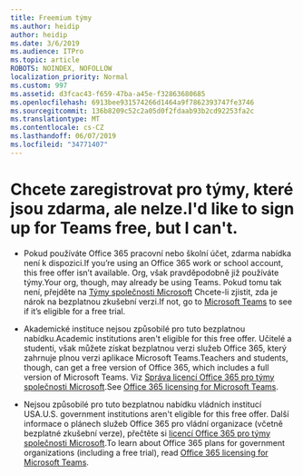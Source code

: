 ```yaml
---
title: Freemium týmy
ms.author: heidip
author: heidip
ms.date: 3/6/2019
ms.audience: ITPro
ms.topic: article
ROBOTS: NOINDEX, NOFOLLOW
localization_priority: Normal
ms.custom: 997
ms.assetid: d3fcac43-f659-47ba-a45e-f32863680685
ms.openlocfilehash: 6913bee931574266d1464a9f7862393747fe3746
ms.sourcegitcommit: 136b8209c52c2a05d0f2fdaab93b2cd92253fa2c
ms.translationtype: MT
ms.contentlocale: cs-CZ
ms.lasthandoff: 06/07/2019
ms.locfileid: "34771407"
---
```

# <a name="id-like-to-sign-up-for-teams-free-but-i-cant"></a><span data-ttu-id="be1b1-102">Chcete zaregistrovat pro týmy, které jsou zdarma, ale nelze.</span><span class="sxs-lookup"><span data-stu-id="be1b1-102">I'd like to sign up for Teams free, but I can't.</span></span>

- <span data-ttu-id="be1b1-103">Pokud používáte Office 365 pracovní nebo školní účet, zdarma nabídka není k dispozici.</span><span class="sxs-lookup"><span data-stu-id="be1b1-103">If you’re using an Office 365 work or school account, this free offer isn’t available.</span></span> <span data-ttu-id="be1b1-104">Org, však pravděpodobně již používáte týmy.</span><span class="sxs-lookup"><span data-stu-id="be1b1-104">Your org, though, may already be using Teams.</span></span> <span data-ttu-id="be1b1-105">Pokud tomu tak není, přejděte na [Týmy společnosti Microsoft](https://products.office.com/microsoft-teams/group-chat-software) Chcete-li zjistit, zda je nárok na bezplatnou zkušební verzi.</span><span class="sxs-lookup"><span data-stu-id="be1b1-105">If not, go to [Microsoft Teams](https://products.office.com/microsoft-teams/group-chat-software) to see if it’s eligible for a free trial.</span></span>

- <span data-ttu-id="be1b1-106">Akademické instituce nejsou způsobilé pro tuto bezplatnou nabídku.</span><span class="sxs-lookup"><span data-stu-id="be1b1-106">Academic institutions aren't eligible for this free offer.</span></span> <span data-ttu-id="be1b1-107">Učitelé a studenti, však můžete získat bezplatnou verzi služeb Office 365, který zahrnuje plnou verzi aplikace Microsoft Teams.</span><span class="sxs-lookup"><span data-stu-id="be1b1-107">Teachers and students, though, can get a free version of Office 365, which includes a full version of Microsoft Teams.</span></span> <span data-ttu-id="be1b1-108">Viz [Správa licencí Office 365 pro týmy společnosti Microsoft](https://docs.microsoft.com/microsoftteams/office-365-licensing).</span><span class="sxs-lookup"><span data-stu-id="be1b1-108">See [Office 365 licensing for Microsoft Teams](https://docs.microsoft.com/microsoftteams/office-365-licensing).</span></span>

- <span data-ttu-id="be1b1-109">Nejsou způsobilé pro tuto bezplatnou nabídku vládních institucí USA.</span><span class="sxs-lookup"><span data-stu-id="be1b1-109">U.S. government institutions aren't eligible for this free offer.</span></span> <span data-ttu-id="be1b1-110">Další informace o plánech služeb Office 365 pro vládní organizace (včetně bezplatné zkušební verze), přečtěte si [licencí Office 365 pro týmy společnosti Microsoft](https://docs.microsoft.com/microsoftteams/office-365-licensing).</span><span class="sxs-lookup"><span data-stu-id="be1b1-110">To learn about Office 365 plans for government organizations (including a free trial), read [Office 365 licensing for Microsoft Teams](https://docs.microsoft.com/microsoftteams/office-365-licensing).</span></span>


